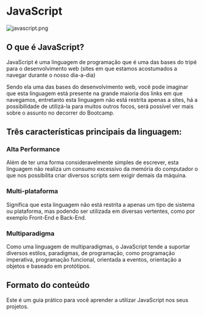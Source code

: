 # JavaScript

![javascript.png](https://i.postimg.cc/J7st15F2/javascript.png)

## O que é **JavaScript**?

JavaScript é uma linguagem de programação que é uma das bases do tripé para o desenvolvimento web (sites em que estamos acostumados a navegar durante o nosso dia-a-dia)

Sendo ela uma das bases do desenvolvimento web, você pode imaginar que esta linguagem está presente na grande maioria dos links em que navegamos, entretanto esta linguagem não está restrita apenas a sites, há a possibilidade de utilizá-la para muitos outros focos, será possível ver mais sobre o assunto no decorrer do Bootcamp.

## Três características principais da linguagem:
### Alta Performance
Além de ter uma forma consideravelmente simples de escrever, esta linguagem não realiza um consumo excessivo da memória do computador o que nos possibilita criar diversos scripts sem exigir demais da máquina.
### Multi-plataforma
Significa que esta linguagem não está restrita a apenas um tipo de sistema ou plataforma, mas podendo ser utilizada em diversas vertentes, como por exemplo Front-End e Back-End.
### Multiparadigma
Como uma linguagem de multiparadigmas, o JavaScript tende a suportar diversos estilos, paradigmas, de programação, como programação imperativa, programação funcional, orientada a eventos, orientação a objetos e baseado em protótipos.

## **Formato do conteúdo**
Este é um guia prático para você aprender a utilizar JavaScript nos seus projetos.